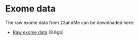 Exome data
==========

The raw exome data from 23andMe can be downloaded here:

- [Raw exome data](https://s3.amazonaws.com/beaugunderson-genome/23andme-exome/LK8871.zip) (8.6gb)
